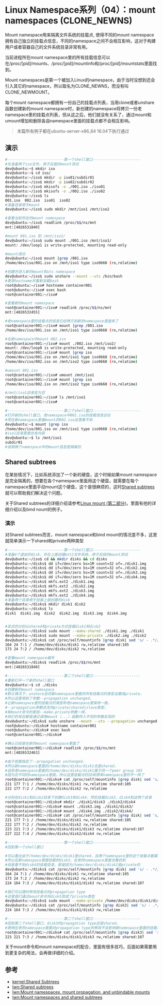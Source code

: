 # Linux Namespace系列（04）：mount namespaces (CLONE_NEWNS)

Mount namespace用来隔离文件系统的挂载点, 使得不同的mount namespace拥有自己独立的挂载点信息，不同的namespace之间不会相互影响，这对于构建用户或者容器自己的文件系统目录非常有用。

当前进程所在mount namespace里的所有挂载信息可以在/proc/[pid]/mounts、/proc/[pid]/mountinfo和/proc/[pid]/mountstats里面找到。

Mount namespaces是第一个被加入Linux的namespace，由于当时没想到还会引入其它的namespace，所以取名为CLONE_NEWNS，而没有叫CLONE_NEWMOUNT。

每个mount namespace都拥有一份自己的挂载点列表，当用clone或者unshare函数创建新的mount namespace时，新创建的namespace将拷贝一份老namespace里的挂载点列表，但从这之后，他们就没有关系了，通过mount和umount增加和删除各自namespace里面的挂载点都不会相互影响。

>本篇所有例子都在ubuntu-server-x86_64 16.04下执行通过

## 演示

```bash
#--------------------------第一个shell窗口----------------------
#先准备两个iso文件，用于后面的mount测试
dev@ubuntu:~$ mkdir iso
dev@ubuntu:~$ cd iso/
dev@ubuntu:~/iso$ mkdir -p iso01/subdir01
dev@ubuntu:~/iso$ mkdir -p iso02/subdir02
dev@ubuntu:~/iso$ mkisofs -o ./001.iso ./iso01
dev@ubuntu:~/iso$ mkisofs -o ./002.iso ./iso02
dev@ubuntu:~/iso$ ls
001.iso  002.iso  iso01  iso02
#准备目录用于mount
dev@ubuntu:~/iso$ sudo mkdir /mnt/iso1 /mnt/iso2

#查看当前所在的mount namespace
dev@ubuntu:~/iso$ readlink /proc/$$/ns/mnt
mnt:[4026531840]

#mount 001.iso 到 /mnt/iso1/
dev@ubuntu:~/iso$ sudo mount ./001.iso /mnt/iso1/
mount: /dev/loop1 is write-protected, mounting read-only

#mount成功
dev@ubuntu:~/iso$ mount |grep /001.iso
/home/dev/iso/001.iso on /mnt/iso1 type iso9660 (ro,relatime)

#创建并进入新的mount和uts namespace
dev@ubuntu:~/iso$ sudo unshare --mount --uts /bin/bash
#更改hostname并重新加载bash
root@ubuntu:~/iso# hostname container001
root@ubuntu:~/iso# exec bash
root@container001:~/iso#

#查看新的mount namespace
root@container001:~/iso# readlink /proc/$$/ns/mnt
mnt:[4026532455]

#老namespace里的挂载点的信息已经拷贝到新的namespace里面来了
root@container001:~/iso# mount |grep /001.iso
/home/dev/iso/001.iso on /mnt/iso1 type iso9660 (ro,relatime)

#在新namespace中mount 002.iso
root@container001:~/iso# mount ./002.iso /mnt/iso2/
mount: /dev/loop0 is write-protected, mounting read-only
root@container001:~/iso# mount |grep iso
/home/dev/iso/001.iso on /mnt/iso1 type iso9660 (ro,relatime)
/home/dev/iso/002.iso on /mnt/iso2 type iso9660 (ro,relatime)

#umount 001.iso
root@container001:~/iso# umount /mnt/iso1
root@container001:~/iso# mount |grep iso
/home/dev/iso/002.iso on /mnt/iso2 type iso9660 (ro,relatime)

#/mnt/iso1目录变为空
root@container001:~/iso# ls /mnt/iso1
root@container001:~/iso#

#--------------------------第二个shell窗口----------------------
#打开新的shell窗口，老namespace中001.iso的挂载信息还在
#而在新namespace里面mount的002.iso这里看不到
dev@ubuntu:~$ mount |grep iso
/home/dev/iso/001.iso on /mnt/iso1 type iso9660 (ro,relatime)
#iso1目录里面也有内容
dev@ubuntu:~$ ls /mnt/iso1
subdir01
#说明两个namespace中的mount信息是隔离的
```

## Shared subtrees
在某些情况下，比如系统添加了一个新的硬盘，这个时候如果mount namespace是完全隔离的，想要在各个namespace里面用这个硬盘，就需要在每个namespace里面手动mount这个硬盘，这个是很麻烦的，这时[Shared subtrees](https://www.kernel.org/doc/Documentation/filesystems/sharedsubtree.txt)就可以帮助我们解决这个问题。

关于Shared subtrees的详细介绍请参考[Linux mount (第二部分)](/linux/003_mount_02.md)，里面有他的详细介绍以及bind nount的例子。

### 演示
对Shared subtrees而言，mount namespace和bind mount的情况差不多，这里就简单演示一下shared和private两种类型
```bash
#--------------------------第一个shell窗口----------------------
#准备4个虚拟的disk，并在上面创建ext2文件系统，用于后续的mount测试
dev@ubuntu:~/iso$ cd && mkdir disks && cd disks
dev@ubuntu:~/disks$ dd if=/dev/zero bs=1M count=32 of=./disk1.img
dev@ubuntu:~/disks$ dd if=/dev/zero bs=1M count=32 of=./disk2.img
dev@ubuntu:~/disks$ dd if=/dev/zero bs=1M count=32 of=./disk3.img
dev@ubuntu:~/disks$ dd if=/dev/zero bs=1M count=32 of=./disk4.img
dev@ubuntu:~/disks$ mkfs.ext2 ./disk1.img
dev@ubuntu:~/disks$ mkfs.ext2 ./disk2.img
dev@ubuntu:~/disks$ mkfs.ext2 ./disk3.img
dev@ubuntu:~/disks$ mkfs.ext2 ./disk4.img
#准备两个目录用于挂载上面创建的disk
dev@ubuntu:~/disks$ mkdir disk1 disk2
dev@ubuntu:~/disks$ ls
disk1  disk1.img  disk2  disk2.img  disk3.img  disk4.img


#显式的分别以shared和private方式挂载disk1和disk2
dev@ubuntu:~/disks$ sudo mount --make-shared ./disk1.img ./disk1
dev@ubuntu:~/disks$ sudo mount --make-private ./disk2.img ./disk2
dev@ubuntu:~/disks$ cat /proc/self/mountinfo |grep disk| sed 's/ - .*//'
164 24 7:1 / /home/dev/disks/disk1 rw,relatime shared:105
173 24 7:2 / /home/dev/disks/disk2 rw,relatime

#查看mount namespace编号
dev@ubuntu:~/disks$ readlink /proc/$$/ns/mnt
mnt:[4026531840]

#--------------------------第二个shell窗口----------------------
#重新打开一个新的shell窗口
dev@ubuntu:~$ cd ./disks
#创建新的mount namespace
#默认情况下，unshare会将新namespace里面的所有挂载点的类型设置成private，
#所以这里用到了参数--propagation unchanged，
#让新namespace里的挂载点的类型和老namespace里保持一致。
#--propagation参数还支持private|shared|slave类型，
#和mount命令的那些--make-private参数一样，
#他们的背后都是通过调用mount（...）函数传入不同的参数实现的
dev@ubuntu:~/disks$ sudo unshare --mount --uts --propagation unchanged /bin/bash
root@ubuntu:~/disks# hostname container001
root@ubuntu:~/disks# exec bash
root@container001:~/disks# 

#确认已经是在新的mount namespace里面了
root@container001:~/disks# readlink /proc/$$/ns/mnt
mnt:[4026532463]

#由于前面指定了--propagation unchanged，
#所以新namespace里面的/home/dev/disks/disk1也是shared，
#且和老namespace里面的/home/dev/disks/disk1属于同一个peer group 105
#因为在不同的namespace里面，所以这里挂载点的ID和原来namespace里的不一样了
root@container001:~/disks# cat /proc/self/mountinfo |grep disk| sed 's/ - .*//'
221 177 7:1 / /home/dev/disks/disk1 rw,relatime shared:105
222 177 7:2 / /home/dev/disks/disk2 rw,relatime

#分别在disk1和disk2目录下创建disk3和disk4，然后挂载disk3，disk4到这两个目录
root@container001:~/disks# mkdir ./disk1/disk3 ./disk2/disk4
root@container001:~/disks# mount ./disk3.img ./disk1/disk3/
root@container001:~/disks# mount ./disk4.img ./disk2/disk4/
root@container001:~/disks# cat /proc/self/mountinfo |grep disk| sed 's/ - .*//'
221 177 7:1 / /home/dev/disks/disk1 rw,relatime shared:105
222 177 7:2 / /home/dev/disks/disk2 rw,relatime
223 221 7:3 / /home/dev/disks/disk1/disk3 rw,relatime shared:107
227 222 7:4 / /home/dev/disks/disk2/disk4 rw,relatime

#--------------------------第一个shell窗口----------------------
#回到第一个shell窗口

#可以看出由于/home/dev/disks/disk1是shared，且两个namespace里的这个挂载点都属于peer group 105，
#所以在新namespace里面挂载的disk3，在老的namespace里面也看的到
#但是看不到disk4的挂载信息，那是因为/home/dev/disks/disk2是private的
dev@ubuntu:~/disks$ cat /proc/self/mountinfo |grep disk| sed 's/ - .*//'
164 24 7:1 / /home/dev/disks/disk1 rw,relatime shared:105
173 24 7:2 / /home/dev/disks/disk2 rw,relatime
224 164 7:3 / /home/dev/disks/disk1/disk3 rw,relatime shared:107

#我们可以随时修改挂载点的propagation type
#这里我们通过mount命令将disk3改成了private类型
dev@ubuntu:~/disks$ sudo mount --make-private /home/dev/disks/disk1/disk3
dev@ubuntu:~/disks$ cat /proc/self/mountinfo |grep disk3| sed 's/ - .*//'
224 164 7:3 / /home/dev/disks/disk1/disk3 rw,relatime

#--------------------------第二个shell窗口----------------------
#回到第二个shell窗口，disk3的propagation type还是shared，
#表明在老的namespace里面对propagation type的修改不会影响新namespace里面的挂载点
root@container001:~/disks# cat /proc/self/mountinfo |grep disk3| sed 's/ - .*//'
223 221 7:3 / /home/dev/disks/disk1/disk3 rw,relatime shared:107

```


关于mount命令和mount namespace的配合，里面有很多技巧，后面如果需要用到更复杂的用法，会再做详细的介绍。

## 参考
* [kernel:Shared Subtrees](https://www.kernel.org/doc/Documentation/filesystems/sharedsubtree.txt)
* [lwn:Shared subtrees](https://lwn.net/Articles/159077/)
* [lwn:Mount namespaces, mount propagation, and unbindable mounts](https://lwn.net/Articles/690679/)
* [lwn:Mount namespaces and shared subtrees](https://lwn.net/Articles/689856/)